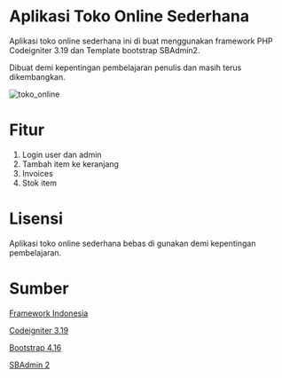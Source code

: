 # Aplikasi Toko Online Sederhana

Aplikasi toko online sederhana ini di buat menggunakan framework PHP Codeigniter 3.19 dan Template bootstrap SBAdmin2.

Dibuat demi kepentingan pembelajaran penulis dan masih terus dikembangkan. 

![toko_online](https://media.giphy.com/media/cUb592W0EhtwIfHc07/giphy.gif)

# Fitur
1. Login user dan admin
2. Tambah item ke keranjang
3. Invoices 
4. Stok item

# Lisensi
Aplikasi toko online sederhana bebas di gunakan demi kepentingan pembelajaran. 

# Sumber
[Framework Indonesia](https://www.youtube.com/watch?v=3v5fOQWUiuA&list=PLce3Eyp7oY98Kfzlhi25W1fEhcd36SXCY)

[Codeigniter 3.19](https://codeigniter.com/docs)

[Bootstrap 4.16](https://getbootstrap.com/docs/4.6/getting-started/introduction/)

[SBAdmin 2](https://startbootstrap.com/theme/sb-admin-2)